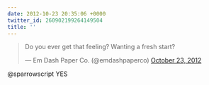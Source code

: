 ```yaml
---
date: 2012-10-23 20:35:06 +0000
twitter_id: 260902199264149504
title: ''
---
```


<blockquote class="twitter-tweet"><p lang="en" dir="ltr">Do you ever get that feeling? Wanting a fresh start?</p>&mdash; Em Dash Paper Co. (@emdashpaperco) <a href="https://twitter.com/emdashpaperco/status/260883893371162624?ref_src=twsrc%5Etfw">October 23, 2012</a></blockquote>
<script async src="https://platform.twitter.com/widgets.js" charset="utf-8"></script>

@sparrowscript YES
